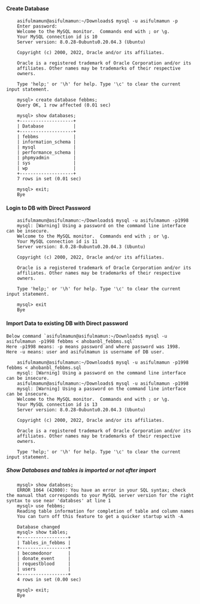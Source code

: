 #### Create Database
        asifulmamun@asifulmamun:~/Downloads$ mysql -u asifulmamun -p
        Enter password: 
        Welcome to the MySQL monitor.  Commands end with ; or \g.
        Your MySQL connection id is 10
        Server version: 8.0.28-0ubuntu0.20.04.3 (Ubuntu)

        Copyright (c) 2000, 2022, Oracle and/or its affiliates.

        Oracle is a registered trademark of Oracle Corporation and/or its
        affiliates. Other names may be trademarks of their respective
        owners.

        Type 'help;' or '\h' for help. Type '\c' to clear the current input statement.

        mysql> create database febbms;
        Query OK, 1 row affected (0.01 sec)

        mysql> show databases;
        +--------------------+
        | Database           |
        +--------------------+
        | febbms             |
        | information_schema |
        | mysql              |
        | performance_schema |
        | phpmyadmin         |
        | sys                |
        | wp                 |
        +--------------------+
        7 rows in set (0.01 sec)

        mysql> exit;
        Bye

#### Login to DB with Direct Password
        asifulmamun@asifulmamun:~/Downloads$ mysql -u asifulmamun -p1998
        mysql: [Warning] Using a password on the command line interface can be insecure.
        Welcome to the MySQL monitor.  Commands end with ; or \g.
        Your MySQL connection id is 11
        Server version: 8.0.28-0ubuntu0.20.04.3 (Ubuntu)

        Copyright (c) 2000, 2022, Oracle and/or its affiliates.

        Oracle is a registered trademark of Oracle Corporation and/or its
        affiliates. Other names may be trademarks of their respective
        owners.

        Type 'help;' or '\h' for help. Type '\c' to clear the current input statement.

        mysql> exit
        Bye

#### Import Data to existing DB with Direct password
    Below command `asifulmamun@asifulmamun:~/Downloads$ mysql -u asifulmamun -p1998 febbms < ahobanbl_febbms.sql`
    Here -p1998 means: -p means password and where password was 1998.
    Here -u means: user and asifulmamun is username of DB user.

        asifulmamun@asifulmamun:~/Downloads$ mysql -u asifulmamun -p1998 febbms < ahobanbl_febbms.sql
        mysql: [Warning] Using a password on the command line interface can be insecure.
        asifulmamun@asifulmamun:~/Downloads$ mysql -u asifulmamun -p1998
        mysql: [Warning] Using a password on the command line interface can be insecure.
        Welcome to the MySQL monitor.  Commands end with ; or \g.
        Your MySQL connection id is 13
        Server version: 8.0.28-0ubuntu0.20.04.3 (Ubuntu)

        Copyright (c) 2000, 2022, Oracle and/or its affiliates.

        Oracle is a registered trademark of Oracle Corporation and/or its
        affiliates. Other names may be trademarks of their respective
        owners.

        Type 'help;' or '\h' for help. Type '\c' to clear the current input statement.

##### Show Databases and tables is imported or not after import
        mysql> show databses;
        ERROR 1064 (42000): You have an error in your SQL syntax; check the manual that corresponds to your MySQL server version for the right syntax to use near 'databses' at line 1
        mysql> use febbms;
        Reading table information for completion of table and column names
        You can turn off this feature to get a quicker startup with -A

        Database changed
        mysql> show tables;
        +------------------+
        | Tables_in_febbms |
        +------------------+
        | becomedonor      |
        | donate_event     |
        | requestblood     |
        | users            |
        +------------------+
        4 rows in set (0.00 sec)

        mysql> exit;
        Bye